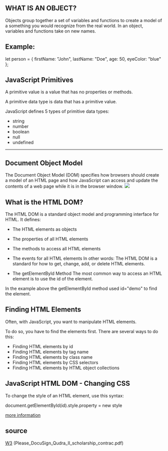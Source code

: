 ## WHAT IS AN OBJECT?
Objects group together a set of variables and functions to create a model
of a something you would recognize from the real world. In an object,
variables and functions take on new names.

## Example:
let person = {
  firstName: "John",
  lastName: "Doe",
  age: 50,
  eyeColor: "blue"
};
## JavaScript Primitives
A primitive value is a value that has no properties or methods.

A primitive data type is data that has a primitive value.

JavaScript defines 5 types of primitive data types:
* string
* number
* boolean
* null
* undefined
---------------------------------------------------------------------------
## Document Object Model
The Document Object Model (DOM) specifies
how browsers should create a model of an HTML
page and how JavaScript can access and update the
contents of a web page while it is in the browser window.
![](https://www.w3schools.com/js/pic_htmltree.gif)

## What is the HTML DOM?
The HTML DOM is a standard object model and programming interface for HTML. It defines:

* The HTML elements as objects
* The properties of all HTML elements
* The methods to access all HTML elements
* The events for all HTML elements
In other words: The HTML DOM is a standard for how to get, change, add, or delete HTML elements.

* The getElementById Method
The most common way to access an HTML element is to use the id of the element.

In the example above the getElementById method used id="demo" to find the element.

## Finding HTML Elements
Often, with JavaScript, you want to manipulate HTML elements.

To do so, you have to find the elements first. There are several ways to do this:

* Finding HTML elements by id
* Finding HTML elements by tag name
* Finding HTML elements by class name
* Finding HTML elements by CSS selectors
* Finding HTML elements by HTML object collections

## JavaScript HTML DOM - Changing CSS
To change the style of an HTML element, use this syntax:

document.getElementById(id).style.property = new style
 

 [more information](https://www.w3schools.com/js/js_htmldom.asp)

 ## source ##
[W3](https://www.w3schools.com/)
(Please_DocuSign_Qudra_II_scholarship_contrac.pdf)





